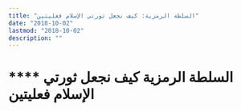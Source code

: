 ```yaml
---
title: "السلطة الرمزية: كيف نجعل ثورتي الإسلام فعليتين"
date: "2018-10-02"
lastmod: "2018-10-02"
description: ""
---
```

# **** **السلطة الرمزية كيف نجعل ثورتي الإسلام فعليتين**

###